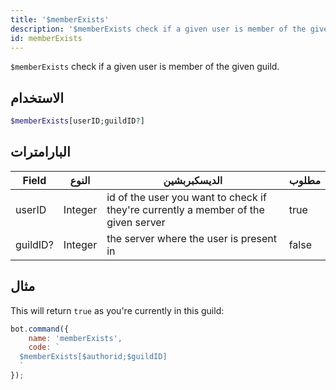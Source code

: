 ```yaml
---
title: '$memberExists'
description: '$memberExists check if a given user is member of the given guild.'
id: memberExists
---
```


`$memberExists` check if a given user is member of the given guild.

## الاستخدام

```php
$memberExists[userID;guildID?]
```

## البارامترات

| Field    | النوع   | الديسكبربشين                                                                       | مطلوب |
| -------- | ------- | ---------------------------------------------------------------------------------- | ----- |
| userID   | Integer | id of the user you want to check if they're currently a member of the given server | true  |
| guildID? | Integer | the server where the user is present in                                            | false |

## مثال

This will return `true` as you're currently in this guild:

```javascript
bot.command({
    name: 'memberExists',
    code: `
  $memberExists[$authorid;$guildID]
  `
});
```
